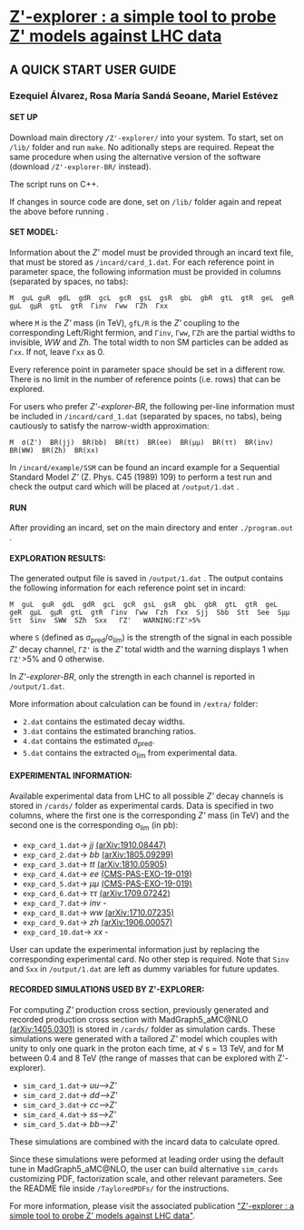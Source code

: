 # <a href="https://arxiv.org/pdf/2005.05194.pdf" target=newwindow >Z'-explorer : a simple tool to probe Z' models against LHC data</a>

## A QUICK START USER GUIDE


### Ezequiel Álvarez, Rosa María Sandá Seoane, Mariel Estévez 


#### SET UP



Download main directory `/Z'-explorer/` into your system. To start, set on `/lib/` folder and run `make`. No aditionally steps are required. Repeat the same procedure when using the alternative version of the software (download `/Z'-explorer-BR/` instead).

The script runs on C++.

If changes in source code are done, set on `/lib/` folder again and repeat the above before running .





#### SET MODEL:


Information about the *Z'* model must be provided through an incard text file, that must be stored as `/incard/card_1.dat`. For each reference point in parameter space, the following information must be provided in columns (separated by spaces, no tabs):

~~~
M  guL guR  gdL  gdR  gcL  gcR  gsL  gsR  gbL  gbR  gtL  gtR  geL  geR  gμL  gμR  gτL  gτR  Γinv  Γww  ΓZh  Γxx
~~~

where `M` is the *Z'* mass (in TeV), `gfL/R` is the *Z'* coupling to the corresponding Left/Right fermion, and `Γinv`, `Γww`, `ΓZh` are the partial widths to invisible, *WW* and *Zh*. The total width to non SM particles can be added as `Γxx`.  If not, leave `Γxx` as 0.

Every reference point in parameter space should be set in a different row. There is no limit in the number of reference points (i.e. rows) that can be explored.

For users who prefer *Z'-explorer-BR*, the following per-line information must be included in `/incard/card_1.dat` (separated by spaces, no tabs), being cautiously to satisfy the narrow-width approximation:

~~~
M  σ(Z')  BR(jj)  BR(bb)  BR(tt)  BR(ee)  BR(μμ)  BR(ττ)  BR(inv)  BR(WW)  BR(Zh)  BR(xx)
~~~


In `/incard/example/SSM` can be found an incard example for a Sequential Standard Model *Z'* (Z. Phys. C45 (1989) 109) to perform a test run and check the output card which will be placed at `/output/1.dat` .







#### RUN



After providing an incard, set on the main directory and enter `./program.out` .






#### EXPLORATION RESULTS:



The generated output file is saved in `/output/1.dat` . The output contains the following information for each reference point set in incard:
 
~~~
M  guL  guR  gdL  gdR  gcL  gcR  gsL  gsR  gbL  gbR  gtL  gtR  geL  geR  gμL  gμR  gτL  gτR  Γinv  Γww  Γzh  Γxx  Sjj  Sbb  Stt  See  Sμμ  Sττ  Sinv  SWW  SZh  Sxx   ΓZ'   WARNING:ΓZ'>5%
~~~

where `S` (defined as σ<sub>pred</sub>/σ<sub>lim</sub>) is the strength of the signal in each possible *Z'* decay channel, `ΓZ'` is the *Z'* total width and the warning displays 1 when `ΓZ'`>5% and 0 otherwise. 

In *Z'-explorer-BR*, only the strength in each channel is reported in `/output/1.dat`. 


More information about calculation can be found in `/extra/` folder:

- `2.dat` contains the estimated decay widths. 
- `3.dat` contains the estimated branching ratios.
- `4.dat` contains the estimated σ<sub>pred</sub>.
- `5.dat` contains the extracted σ<sub>lim</sub> from experimental data.





#### EXPERIMENTAL INFORMATION:

Available experimental data from LHC to all possible *Z'* decay channels is stored in  `/cards/` folder as experimental cards. Data is specified in two columns, where the first one is the corresponding *Z'* mass (in TeV) and the second one is the corresponding σ<sub>lim</sub> (in pb): 


- `exp_card_1.dat`-> *jj* <a href="https://arxiv.org/pdf/1910.08447.pdf" target=newwindow >(arXiv:1910.08447)</a>
- `exp_card_2.dat`-> *bb* <a href="https://arxiv.org/pdf/1805.09299.pdf" target=newwindow >(arXiv:1805.09299)</a> 
- `exp_card_3.dat`-> *tt* <a href="https://arxiv.org/pdf/1810.05905.pdf" target=newwindow >(arXiv:1810.05905)</a> 
- `exp_card_4.dat`-> *ee* <a href="https://cds.cern.ch/record/2684757/files/EXO-19-019-pas.pdf" target=newwindow >(CMS-PAS-EXO-19-019)</a>
- `exp_card_5.dat`-> *μμ* <a href="https://cds.cern.ch/record/2684757/files/EXO-19-019-pas.pdf" target=newwindow >(CMS-PAS-EXO-19-019)</a>
- `exp_card_6.dat`-> *ττ* <a href="https://arxiv.org/pdf/1709.07242.pdf" target=newwindow >(arXiv:1709.07242)</a>
- `exp_card_7.dat`-> *inv* -
- `exp_card_8.dat`-> *ww* <a href="https://arxiv.org/pdf/1710.07235.pdf" target=newwindow >(arXiv:1710.07235)</a>
- `exp_card_9.dat`-> *zh* <a href="https://arxiv.org/pdf/1906.00057.pdf" target=newwindow >(arXiv:1906.00057)</a>
- `exp_card_10.dat`-> *xx* -

User can update the experimental information just by replacing the corresponding experimental card. No other step is required. Note that `Sinv` and `Sxx` in `/output/1.dat` are left as dummy variables for future updates.





#### RECORDED SIMULATIONS USED BY Z'-EXPLORER:

For computing *Z'* production cross section, previously generated and recorded production cross section with MadGraph5_aMC@NLO  <a href="https://arxiv.org/pdf/1405.0301.pdf" target=newwindow >(arXiv:1405.0301)</a> is stored in `/cards/` folder as simulation cards. These simulations were generated with a tailored *Z'* model which couples with unity to only one quark in the proton each time, at &radic; s = 13 TeV, and for M between 0.4 and 8 TeV (the range of masses that can be explored with Z'-explorer).

- `sim_card_1.dat`->  *uu-->Z'*
- `sim_card_2.dat`->  *dd-->Z'*
- `sim_card_3.dat`->  *cc-->Z'*
- `sim_card_4.dat`->  *ss-->Z'*
- `sim_card_5.dat`->  *bb-->Z'*

These simulations are combined with the incard data to calculate σpred.

Since these simulations were peformed at leading order using the default tune in MadGraph5_aMC@NLO, the user can build alternative `sim_cards` customizing PDF, factorization scale, and other relevant parameters. See the README file inside `/TayloredPDFs/` for the instructions. 





For more information, please visit the associated publication <a href="https://arxiv.org/pdf/2005.05194.pdf" target=newwindow >"Z'-explorer : a simple tool to probe Z' models against LHC data"*</a>*.

